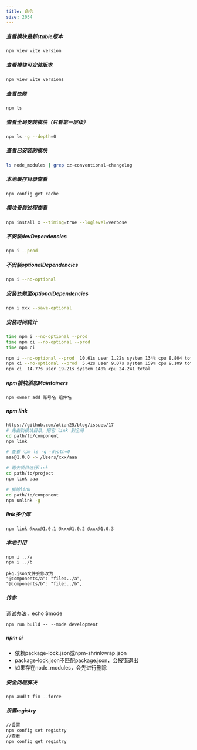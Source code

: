 ```yaml
---
title: 命令
size: 2034
---
```

##### 查看模块最新stable版本
```sh
npm view vite version
```

##### 查看模块可安装版本
```sh
npm view vite versions
```

##### 查看依赖
```sh
npm ls
```

##### 查看全局安装模块（只看第一层级）
```sh
npm ls -g --depth=0
```

##### 查看已安装的模块

```sh
ls node_modules | grep cz-conventional-changelog
```

##### 本地缓存目录查看

```sh
npm config get cache
```

##### 模块安装过程查看

```sh
npm install x --timing=true --loglevel=verbose
```

##### 不安装devDependencies

```sh
npm i --prod
```

##### 不安装optionalDependencies

```sh
npm i --no-optional
```

##### 安装依赖至optionalDependencies

```sh
npm i xxx --save-optional
```

##### 安装时间统计

```sh
time npm i --no-optional --prod
time npm ci --no-optional --prod
time npm ci

npm i --no-optional --prod  10.61s user 1.22s system 134% cpu 8.804 total
npm ci --no-optional --prod  5.42s user 9.07s system 159% cpu 9.109 total
npm ci  14.77s user 19.21s system 140% cpu 24.241 total
```

##### npm模块添加Maintainers
```sh
npm owner add 账号名 组件名
```

##### npm link
```sh
https://github.com/atian25/blog/issues/17
# 先去到模块目录，把它 link 到全局
cd path/to/component
npm link

# 查看 npm ls -g -depth=0
aaa@1.0.0 -> /Users/xxx/aaa

# 再去项目进行link
cd path/to/project
npm link aaa

# 解除link
cd path/to/component
npm unlink -g
```

##### link多个库
```
npm link @xxx@1.0.1 @xxx@1.0.2 @xxx@1.0.3
```

##### 本地引用
```
npm i ../a
npm i ../b

pkg.json文件会修改为
"@components/a": "file:../a",
"@components/b": "file:../b",
```
##### 传参
调试办法，echo $mode
```
npm run build -- --mode development 
```

##### npm ci

- 依赖package-lock.json或npm-shrinkwrap.json
- package-lock.json不匹配package.json，会报错退出
- 如果存在node_modules，会先进行删除

##### 安全问题解决

```
npm audit fix --force
```

##### 设置registry
```sh
//设置
npm config set registry
//查看
npm config get registry
```
